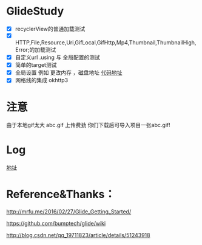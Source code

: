 # GlideStudy

- [x] recyclerView的普通加载测试
- [x] HTTP,File,Resource,Uri,GifLocal,GifHttp,Mp4,Thumbnail,ThumbnailHigh,Error;的加载测试
- [x] 自定义url   .using 与 全局配置的测试
- [x] 简单的target测试
- [x]  全局设置  例如 更改内存 ，磁盘地址 [代码地址](https://github.com/luhaoaimama1/GlideStudy/blob/master/app/src/main/java/com/example/zone/glidestudy/other/GlideModelConfig.java)
- [x]  网格线的集成 okhttp3

# 注意

由于本地gif太大  abc.gif 上传费劲  你们下载后可导入项目一张abc.gif!

# Log
 [地址](https://github.com/bumptech/glide/wiki/Debugging-and-Error-Handling)

# Reference&Thanks：
http://mrfu.me/2016/02/27/Glide_Getting_Started/

https://github.com/bumptech/glide/wiki

http://blog.csdn.net/qq_19711823/article/details/51243918